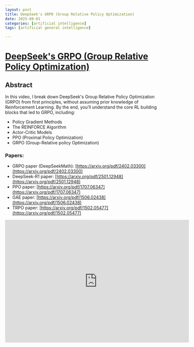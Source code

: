 ```yaml
---
layout: post
title: DeepSeek's GRPO (Group Relative Policy Optimization)
date: 2025-08-01
categories: [artificial intelligence]
tags: [artificial general intelligence]

---
```


# [DeepSeek's GRPO (Group Relative Policy Optimization)](https://www.youtube.com/watch?v=xT4jxQUl0X8)


## Abstract

In this video, I break down DeepSeek's Group Relative Policy Optimization (GRPO) from first principles, without assuming prior knowledge of Reinforcement Learning. By the end, you’ll understand the core RL building blocks that led to GRPO, including:

* Policy Gradient Methods
* The REINFORCE Algorithm
* Actor-Critic Models
* PPO (Proximal Policy Optimization)
* GRPO (Group-Relative policy Optimization)

### Papers:
* GRPO paper (DeepSeekMath): [https://arxiv.org/pdf/2402.03300](https://arxiv.org/pdf/2402.03300)
* DeepSeek-R1 paper: [https://arxiv.org/pdf/2501.12948](https://arxiv.org/pdf/2501.12948)
* PPO paper: [https://arxiv.org/pdf/1707.06347](https://arxiv.org/pdf/1707.06347)
* GAE paper: [https://arxiv.org/pdf/1506.02438](https://arxiv.org/pdf/1506.02438)
* TRPO paper: [https://arxiv.org/pdf/1502.05477](https://arxiv.org/pdf/1502.05477)

<iframe width="600" height="400" src="https://www.youtube.com/embed/xT4jxQUl0X8?si=1DUFzyLMWdtup5VP" title="YouTube video player" frameborder="0" allow="accelerometer; autoplay; clipboard-write; encrypted-media; gyroscope; picture-in-picture; web-share" referrerpolicy="strict-origin-when-cross-origin" allowfullscreen></iframe>
